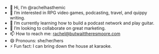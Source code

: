 - 👋 Hi, I’m @rachelhasthemic
- 👀 I’m interested in RPG video games, podcasting, travel, and quippy writing.
- 🌱 I’m currently learning how to build a podcast network and play guitar.
- 💞️ I’m looking to collaborate on great marketing.
- 📫 How to reach me: rachel@butwaittheresmoore.com
- 😄 Pronouns: she/her/hers
- ⚡ Fun fact: I can bring down the house at karaoke.

<!---
rachelhasthemic/rachelhasthemic is a ✨ special ✨ repository because its `README.md` (this file) appears on your GitHub profile.
You can click the Preview link to take a look at your changes.
--->
